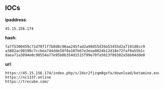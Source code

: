 
## IOCs

__ipaddress__:

```text
45.15.156.174
```
__hash__:

```text
fa7f5300459c71d70f1f7b0d0c96aa245fad2a98d55d39a53455d2a7191d8cc9
a3882ac90190c7ccbea744dde58f0a107b67e3eea0024b12d18e72faf9a55b1c
daea71a3094e0c90554a77e95b0b354d1515f99e70fa5013f09302a5bb04dde0
```
__url__:

```text
https://45.15.156.174/index.php/s/24sr2fjzqm8gxfa/download/ketamine.exe
https://nc1337.online
https://trecube.com/
```